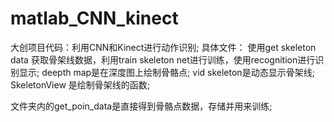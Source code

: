 # matlab_CNN_kinect
大创项目代码：利用CNN和Kinect进行动作识别;
具体文件：
使用get skeleton data 获取骨架线数据，利用train skeleton net进行训练，使用recognition进行识别显示;
deepth map是在深度图上绘制骨骼点;
vid skeleton是动态显示骨架线;
SkeletonView 是绘制骨架线的函数;

文件夹内的get_poin_data是直接得到骨骼点数据，存储并用来训练;
